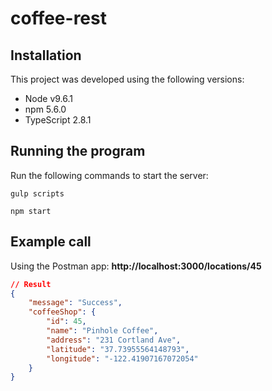 # coffee-rest

## Installation
This project was developed using the following versions:
* Node v9.6.1
* npm 5.6.0
* TypeScript 2.8.1

## Running the program
Run the following commands to start the server:

```
gulp scripts

npm start
```

## Example call
Using the Postman app: **http://localhost:3000/locations/45**

```json
// Result
{
    "message": "Success",
    "coffeeShop": {
        "id": 45,
        "name": "Pinhole Coffee",
        "address": "231 Cortland Ave",
        "latitude": "37.73955564148793",
        "longitude": "-122.41907167072054"
    }
}
```